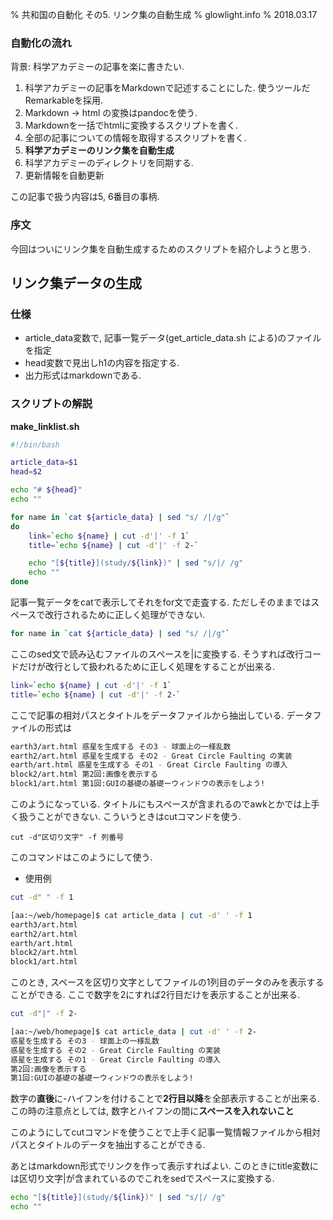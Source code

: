 % 共和国の自動化 その5. リンク集の自動生成
% glowlight.info
% 2018.03.17

### 自動化の流れ

背景: 科学アカデミーの記事を楽に書きたい.

1. 科学アカデミーの記事をMarkdownで記述することにした. 使うツールだRemarkableを採用.
2. Markdown -> html の変換はpandocを使う.
3. Markdownを一括でhtmlに変換するスクリプトを書く.
4. 全部の記事についての情報を取得するスクリプトを書く.
5. **科学アカデミーのリンク集を自動生成**
6. 科学アカデミーのディレクトリを同期する.
7. 更新情報を自動更新

この記事で扱う内容は5, 6番目の事柄.

### 序文

今回はついにリンク集を自動生成するためのスクリプトを紹介しようと思う.

## リンク集データの生成

### 仕様

- article_data変数で, 記事一覧データ(get_article_data.sh による)のファイルを指定
- head変数で見出しh1の内容を指定する.
- 出力形式はmarkdownである.
 
### スクリプトの解説

**make_linklist.sh**

~~~bash
#!/bin/bash

article_data=$1
head=$2

echo "# ${head}"
echo ""

for name in `cat ${article_data} | sed "s/ /|/g"`
do
	link=`echo ${name} | cut -d'|' -f 1`
	title=`echo ${name} | cut -d'|' -f 2-`

	echo "[${title}](study/${link})" | sed "s/|/ /g"
	echo ""
done
~~~
記事一覧データをcatで表示してそれをfor文で走査する. ただしそのままではスペースで改行されるために正しく処理ができない.

~~~bash
for name in `cat ${article_data} | sed "s/ /|/g"`
~~~

ここのsed文で読み込むファイルのスペースを|に変換する. そうすれば改行コードだけが改行として扱われるために正しく処理をすることが出来る.

~~~bash
link=`echo ${name} | cut -d'|' -f 1`
title=`echo ${name} | cut -d'|' -f 2-`
~~~

ここで記事の相対パスとタイトルをデータファイルから抽出している. データファイルの形式は

~~~bash
earth3/art.html 惑星を生成する その3 - 球面上の一様乱数
earth2/art.html 惑星を生成する その2 - Great Circle Faulting の実装
earth/art.html 惑星を生成する その1 - Great Circle Faulting の導入
block2/art.html 第2回:画像を表示する
block1/art.html 第1回:GUIの基礎の基礎ーウィンドウの表示をしよう!
~~~

このようになっている. タイトルにもスペースが含まれるのでawkとかでは上手く扱うことができない. こういうときはcutコマンドを使う.

~~~
cut -d"区切り文字" -f 列番号
~~~
このコマンドはこのようにして使う.

- 使用例

~~~bash
cut -d" " -f 1
~~~

~~~bash
[aa:~/web/homepage]$ cat article_data | cut -d' ' -f 1
earth3/art.html
earth2/art.html
earth/art.html
block2/art.html
block1/art.html
~~~

このとき, スペースを区切り文字としてファイルの1列目のデータのみを表示することができる. ここで数字を2にすれば2行目だけを表示することが出来る.


~~~bash
cut -d"|" -f 2-
~~~

~~~bash
[aa:~/web/homepage]$ cat article_data | cut -d' ' -f 2-
惑星を生成する その3 - 球面上の一様乱数
惑星を生成する その2 - Great Circle Faulting の実装
惑星を生成する その1 - Great Circle Faulting の導入
第2回:画像を表示する
第1回:GUIの基礎の基礎ーウィンドウの表示をしよう!
~~~

数字の**直後**に-ハイフンを付けることで**2行目以降**を全部表示することが出来る. この時の注意点としては, 数字とハイフンの間に**スペースを入れないこと**

このようにしてcutコマンドを使うことで上手く記事一覧情報ファイルから相対パスとタイトルのデータを抽出することができる.

あとはmarkdown形式でリンクを作って表示すればよい. このときにtitle変数には区切り文字|が含まれているのでこれをsedでスペースに変換する.

~~~bash
echo "[${title}](study/${link})" | sed "s/|/ /g"
echo ""
~~~
